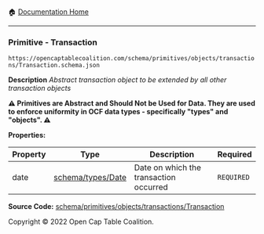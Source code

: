 :house: [Documentation Home](/docs/README.md)

---

### Primitive - Transaction

`https://opencaptablecoalition.com/schema/primitives/objects/transactions/Transaction.schema.json`

**Description** _Abstract transaction object to be extended by all other transaction objects_

**:warning: Primitives are Abstract and Should Not be Used for Data. They are used to enforce uniformity in OCF data types - specifically "types" and "objects". :warning:**

**Properties:**

| Property | Type                                            | Description                            | Required   |
| -------- | ----------------------------------------------- | -------------------------------------- | ---------- |
| date     | [schema/types/Date](/docs/schema/types/Date.md) | Date on which the transaction occurred | `REQUIRED` |

**Source Code:** [schema/primitives/objects/transactions/Transaction](/schema/primitives/objects/transactions/Transaction.schema.json)

Copyright © 2022 Open Cap Table Coalition.
